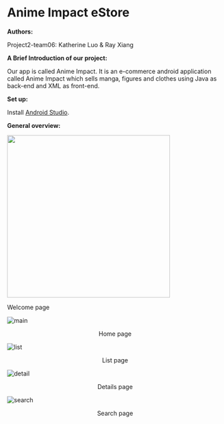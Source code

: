 # Anime Impact eStore

**Authors:**

Project2-team06: Katherine Luo & Ray Xiang

**A Brief Introduction of our project:**

Our app is called Anime Impact. It is an e-commerce android application called Anime Impact which sells manga, figures and clothes using Java as back-end and XML as front-end.

**Set up:**

Install [Android Studio](https://developer.android.com/studio?gclid=CjwKCAjw_ISWBhBkEiwAdqxb9i6pStbYKiFNVkxYHjN0xmR2FAYUdIB_NjeeIsF0MEEqtExlnLNO3xoCOiAQAvD_BwE&gclsrc=aw.ds).

**General overview:**

<img src="https://user-images.githubusercontent.com/69370835/177061815-dea9b1b9-1ff8-453d-ac62-1c15036fa019.png" weight=380 height=380>

<p align="left" size=60>Welcome page</p>

![main](https://user-images.githubusercontent.com/69370835/177061883-563d1a60-96a2-43ac-bf75-5c1c854cfbeb.png)

<p align="center">Home page</p>

![list](https://user-images.githubusercontent.com/69370835/177061898-dec8a854-bca7-47d8-bc60-f47e074a8b7c.png)

<p align="center">List page</p>

![detail](https://user-images.githubusercontent.com/69370835/177061919-03a92965-77b9-46f7-8dc3-2dd279b4c7ac.png)

<p align="center">Details page</p>

![search](https://user-images.githubusercontent.com/69370835/177061934-62a3a036-3b79-4fa2-b521-aba0c9e00eaf.png)

<p align="center">Search page</p>


